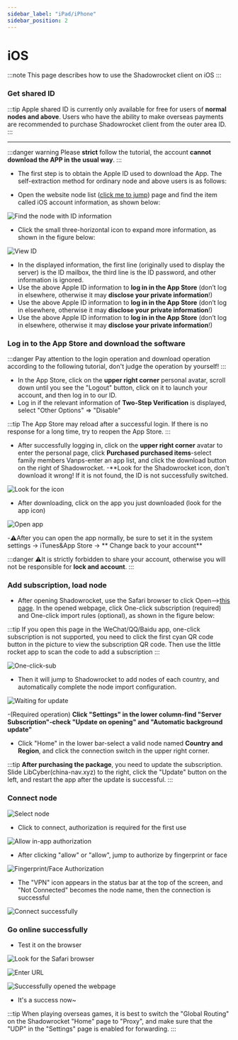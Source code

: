 ```yaml
---
sidebar_label: "iPad/iPhone"
sidebar_position: 2
---
```

# iOS

:::note
This page describes how to use the Shadowrocket client on iOS
:::

### Get shared ID
:::tip
Apple shared ID is currently only available for free for users of **normal nodes and above**. Users who have the ability to make overseas payments are recommended to purchase Shadowrocket client from the outer area ID.
:::

---

:::danger warning
Please **strict** follow the tutorial, the account **cannot download the APP in the usual way**.
:::

- The first step is to obtain the Apple ID used to download the App. The self-extraction method for ordinary node and above users is as follows:

- Open the website node list ([click me to jump](https://panel.libcyber.xyz/nodeList)) page and find the item called iOS account information, as shown below:

![Find the node with ID information][find-id-info]

- Click the small three-horizontal icon to expand more information, as shown in the figure below:

![View ID][view-ios-id]

- In the displayed information, the first line (originally used to display the server) is the ID mailbox, the third line is the ID password, and other information is ignored.
- Use the above Apple ID information to **log in in the App Store** (don’t log in elsewhere, otherwise it may **disclose your private information**!)
- Use the above Apple ID information to **log in in the App Store** (don’t log in elsewhere, otherwise it may **disclose your private information**!)
- Use the above Apple ID information to **log in in the App Store** (don’t log in elsewhere, otherwise it may **disclose your private information**!)

### Log in to the App Store and download the software
:::danger
Pay attention to the login operation and download operation according to the following tutorial, don't judge the operation by yourself!
:::

- In the App Store, click on the **upper right corner** personal avatar, scroll down until you see the "Logout" button, click on it to launch your account, and then log in to our ID.
- Log in if the relevant information of **Two-Step Verification** is displayed, select "Other Options" => "Disable"

:::tip
The App Store may reload after a successful login. If there is no response for a long time, try to reopen the App Store.
:::

- After successfully logging in, click on the **upper right corner** avatar to enter the personal page, click **Purchased purchased items**-select family members Vanps-enter an app list, and click the download button on the right of Shadowrocket.
-**Look for the Shadowrocket icon, don't download it wrong! If it is not found, the ID is not successfully switched.

![Look for the icon][app-icon]

- After downloading, click on the app you just downloaded (look for the app icon)

![Open app][open-app]

-⚠️After you can open the app normally, be sure to set it in the system settings -> iTunes&App Store -> ** Change back to your account**

:::danger
⚠️It is strictly forbidden to share your account, otherwise you will not be responsible for **lock and account**.
:::

### Add subscription, load node
- After opening Shadowrocket, use the Safari browser to click Open-->[this page](https://panel.libcyber.xyz/nodeList). In the opened webpage, click One-click subscription (required) and One-click import rules (optional), as shown in the figure below:

:::tip
If you open this page in the WeChat/QQ/Baidu app, one-click subscription is not supported, you need to click the first cyan QR code button in the picture to view the subscription QR code. Then use the little rocket app to scan the code to add a subscription
:::



![One-click-sub][one-click-sub]

- Then it will jump to Shadowrocket to add nodes of each country, and automatically complete the node import configuration.

![Waiting for update][updating]

-(Required operation) **Click "Settings" in the lower column-find "Server Subscription"-check "Update on opening" and "Automatic background update"**
- Click "Home" in the lower bar-select a valid node named **Country and Region**, and click the connection switch in the upper right corner.

:::tip
**After purchasing the package**, you need to update the subscription. Slide LibCyber(china-nav.xyz) to the right, click the "Update" button on the left, and restart the app after the update is successful.
:::

### Connect node
![Select node][select-node]

- Click to connect, authorization is required for the first use

![Allow in-app authorization][authorize-in-app]

- After clicking "allow" or "allow", jump to authorize by fingerprint or face

![Fingerprint/Face Authorization][authorize-in-setting]

- The "VPN" icon appears in the status bar at the top of the screen, and "Not Connected" becomes the node name, then the connection is successful

![Connect successfully][connect-success]

### Go online successfully
- Test it on the browser

![Look for the Safari browser][open-safari]

![Enter URL][enter-url]

![Successfully opened the webpage][success]

- It's a success now~

:::tip
When playing overseas games, it is best to switch the "Global Routing" on the Shadowrocket "Home" page to "Proxy", and make sure that the "UDP" in the "Settings" page is enabled for forwarding.
:::





[find-id-info]: https://cdn.jsdelivr.net/gh/LibCyber/docs-cdn@v1.0.0/assets/shadow-ios/find-id-info.jpg "Find the node with ID information"
[view-ios-id]: https://cdn.jsdelivr.net/gh/LibCyber/docs-cdn@v1.0.0/assets/shadow-ios/view-ios-id.jpg "View ID"
[app-icon]: https://cdn.jsdelivr.net/gh/LibCyber/docs-cdn@v1.0.0/assets/shadow-ios/app-icon.jpg "Look for the icon"
[open-app]: https://cdn.jsdelivr.net/gh/LibCyber/docs-cdn@v1.0.0/assets/shadow-ios/open-app.jpg "Open app"
[one-click-sub]: https://cdn.jsdelivr.net/gh/LibCyber/docs-cdn@v1.0.0/assets/shadow-ios/one-click-sub.jpg "One-click subscription"
[updating]: https://cdn.jsdelivr.net/gh/LibCyber/docs-cdn@v1.0.0/assets/shadow-ios/updating.jpg "Updating"
[select-node]: https://cdn.jsdelivr.net/gh/LibCyber/docs-cdn@v1.0.0/assets/shadow-ios/select-node.jpg "Select Node"
[authorize-in-app]: https://cdn.jsdelivr.net/gh/LibCyber/docs-cdn@v1.0.0/assets/shadow-ios/authorize-in-app.jpg "authorize-in-app.jpg"
[authorize-in-setting]: https://cdn.jsdelivr.net/gh/LibCyber/docs-cdn@v1.0.0/assets/shadow-ios/authorize-in-setting.jpg "Fingerprint/Face Authorization"
[connect-success]: https://cdn.jsdelivr.net/gh/LibCyber/docs-cdn@v1.0.0/assets/shadow-ios/connect-success.jpg "Connected successfully"
[open-safari]: https://cdn.jsdelivr.net/gh/LibCyber/docs-cdn@v1.0.0/assets/shadow-ios/open-safari.jpg "Look at the Safari browser"
[enter-url]:https://cdn.jsdelivr.net/gh/LibCyber/docs-cdn@v1.0.0/assets/shadow-ios/enter-url.jpg "Enter URL"
[success]: https://cdn.jsdelivr.net/gh/LibCyber/docs-cdn@v1.0.0/assets/shadow-ios/success.jpg "Successfully opened the webpage"